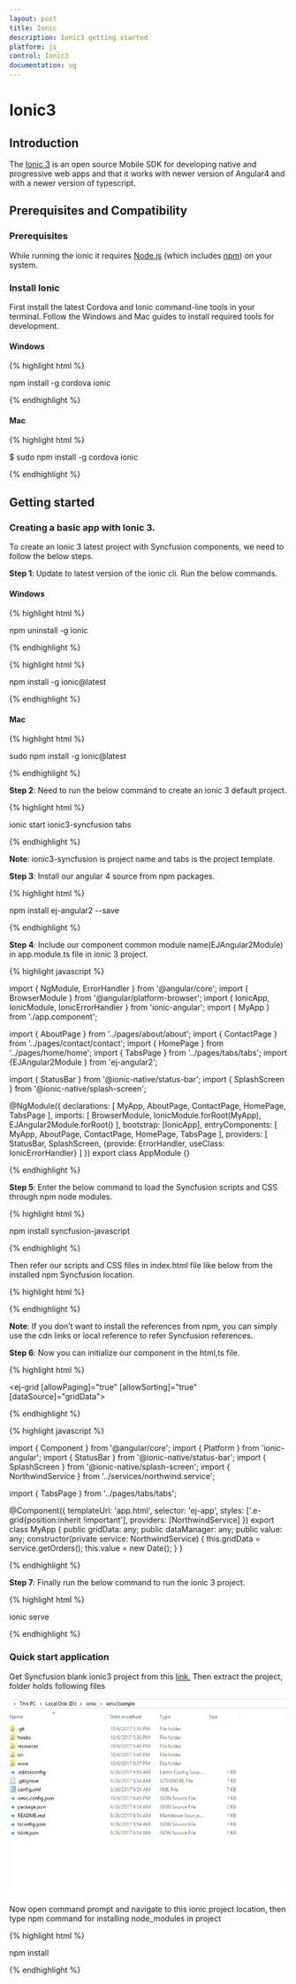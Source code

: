 ```yaml
---
layout: post
title: Ionic
description: Ionic3 getting started
platform: js
control: Ionic3
documentation: ug
---
```


# Ionic3


## Introduction

The [Ionic 3](http://blog.ionic.io/ionic-3-0-has-arrived/) is an open source Mobile SDK for developing native and progressive web apps and that it works with newer version of Angular4 and with a newer version of typescript.

## Prerequisites and Compatibility

### Prerequisites

While running the ionic it requires [Node.js](https://nodejs.org/en/download/) (which includes [npm](https://npmjs.org/)) on your system.

### Install Ionic

First install the latest Cordova and Ionic command-line tools in your terminal. Follow the Windows and Mac guides to install required tools for development.

#### Windows

{% highlight html %}

npm install -g cordova ionic

{% endhighlight %}

#### Mac

{% highlight html %}

$ sudo npm install -g cordova ionic

{% endhighlight %}

## Getting started


### Creating a basic app with Ionic 3.

To create an Ionic 3 latest project with Syncfusion components, we need to follow the below steps.


**Step 1**:  Update to latest version of the ionic cli. Run the below commands.

#### Windows

{% highlight html %}

npm uninstall -g ionic

{% endhighlight %}

{% highlight html %}

npm install -g ionic@latest

{% endhighlight %}

#### Mac

{% highlight html %}

sudo npm install -g ionic@latest

{% endhighlight %}

**Step 2**: Need to run the below command to create an ionic 3 default project.

{% highlight html %}

ionic start ionic3-syncfusion tabs

{% endhighlight %}
             
**Note**: ionic3-syncfusion is project name and tabs is the project template.

**Step 3**: Install our angular 4 source from npm packages.

{% highlight html %}

 npm install ej-angular2 --save

{% endhighlight %}
              
**Step 4**: Include our component common module name(EJAngular2Module) in app.module.ts file in ionic 3 project.

{% highlight javascript %}

import { NgModule, ErrorHandler } from '@angular/core';
import { BrowserModule } from '@angular/platform-browser';
import { IonicApp, IonicModule, IonicErrorHandler } from 'ionic-angular';
import { MyApp } from './app.component';

import { AboutPage } from '../pages/about/about';
import { ContactPage } from '../pages/contact/contact';
import { HomePage } from '../pages/home/home';
import { TabsPage } from '../pages/tabs/tabs';
import {EJAngular2Module } from 'ej-angular2';

import { StatusBar } from '@ionic-native/status-bar';
import { SplashScreen } from '@ionic-native/splash-screen';

@NgModule({
  declarations: [
    MyApp,
    AboutPage,
    ContactPage,
    HomePage,
    TabsPage
  ],
  imports: [
    BrowserModule,
      IonicModule.forRoot(MyApp), EJAngular2Module.forRoot()
  ],
  bootstrap: [IonicApp],
  entryComponents: [
    MyApp,
    AboutPage,
    ContactPage,
    HomePage,
    TabsPage
  ],
  providers: [
    StatusBar,
    SplashScreen,
    {provide: ErrorHandler, useClass: IonicErrorHandler}
  ]
})
export class AppModule {}

{% endhighlight %}

**Step 5**: Enter the below command to load the Syncfusion scripts and CSS through npm node modules.

{% highlight html %}

npm install syncfusion-javascript

{% endhighlight %}
             

Then refer our scripts and CSS files in index.html file like below from the installed npm Syncfusion location.

{% highlight html %}

<link href="../node_modules/syncfusion-javascript/Content/ej/web/default-theme/ej.web.all.min.css" rel="stylesheet" />
   <script src="../node_modules/jquery/dist/jquery.min.js"></script>
    <script src="../node_modules/jsrender/jsrender.min.js"></script>
<script src="../node_modules/syncfusion-javascript/Scripts/ej/web/ej.web.all.min.js"></script>

{% endhighlight %}


**Note**: If you don’t want to install the references from npm, you can simply use the cdn links or local reference to refer Syncfusion references.

**Step 6**:  Now you can initialize our component in the html,ts file.

{% highlight html %}

<ej-grid [allowPaging]="true" [allowSorting]="true" [dataSource]="gridData">
    <e-columns>
        <e-column field="OrderID" headerText="Order ID" width="75" textAlign="right"></e-column>
        <e-column field="CustomerID" headerText="Customer ID" width="80"></e-column>
        <e-column field="EmployeeID" headerText="Employee ID" width="75" textAlign="right"></e-column>
        <e-column field="Freight" width="75" format="{0:C}" textAlign="right"></e-column>
        <e-column field="OrderDate" headerText="Order Date" width="80" format="{0:MM/dd/yyyy}" textAlign="right"></e-column>
        <e-column field="ShipCity" headerText="Ship City" width="110"></e-column>
    </e-columns>
</ej-grid>

{% endhighlight %}

{% highlight javascript %}

import { Component } from '@angular/core';
import { Platform } from 'ionic-angular';
import { StatusBar } from '@ionic-native/status-bar';
import { SplashScreen } from '@ionic-native/splash-screen';
import { NorthwindService } from '../services/northwind.service';

import { TabsPage } from '../pages/tabs/tabs';

@Component({
  templateUrl: 'app.html',
  selector: 'ej-app',
  styles: ['.e-grid{position:inherit !important'],
  providers: [NorthwindService]
})
export class MyApp {
  public gridData: any;
  public dataManager: any;
  public value: any;
  constructor(private service: NorthwindService) {
      this.gridData = service.getOrders();
      this.value = new Date();
  }
}

{% endhighlight %}

**Step 7**: Finally run the below command to run the ionic 3 project.

{% highlight html %}

ionic serve

{% endhighlight %}


### Quick start application

Get Syncfusion blank ionic3 project from this [link.](http://www.syncfusion.com/downloads/support/directtrac/general/ze/ionic3sample-518091584) Then extract the project, folder holds following files

![](ionic_images/blankionic3_img.png)

Now open command prompt and navigate to this ionic project location, then type npm command for installing node_modules in project

{% highlight html %}

npm install

{% endhighlight %}